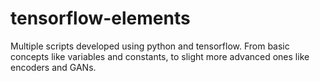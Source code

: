 # tensorflow-elements
Multiple scripts developed using python and tensorflow. From basic concepts like variables and constants, to slight more advanced ones like encoders and GANs.
